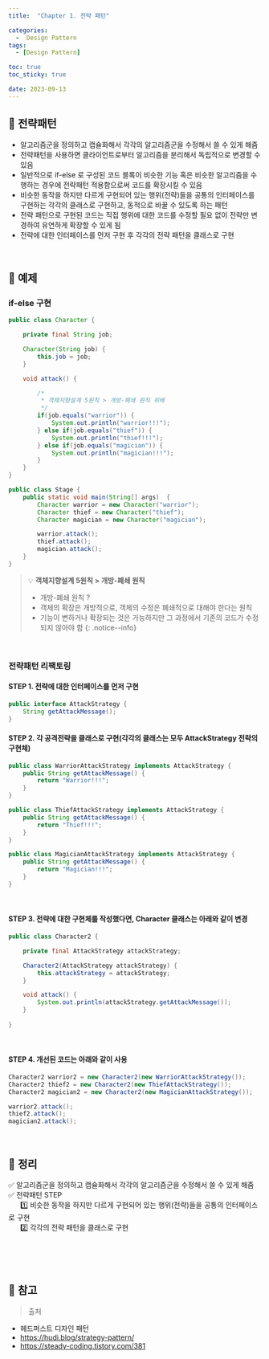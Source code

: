 ```yaml
---
title:  "Chapter 1. 전략 패턴" 

categories:
  -  Design Pattern
tags:
  - [Design Pattern]

toc: true
toc_sticky: true

date: 2023-09-13
---
```



## 📌 전략패턴

- 알고리즘군을 정의하고 캡슐화해서 각각의 알고리즘군을 수정해서 쓸 수 있게 해줌
- 전략패턴을 사용하면 클라이언트로부터 알고리즘을 분리해서 독립적으로 변경할 수 있음
- 일반적으로 if-else 로 구성된 코드 블록이 비슷한 기능 혹은 비슷한 알고리즘을 수행하는 경우에 전략패턴 적용함으로써 코드를 확장시킬 수 있음
- 비슷한 동작을 하지만 다르게 구현되어 있는 행위(전략)들을 공통의 인터페이스를 구현하는 각각의 클래스로 구현하고, 동적으로 바꿀 수 있도록 하는 패턴
- 전략 패턴으로 구현된 코드는 직접 행위에 대한 코드를 수정할 필요 없이 전략만 변경하여 유연하게 확장할 수 있게 됨
- 전략에 대한 인터페이스를 먼저 구현 후 각각의 전략 패턴을 클래스로 구현

<br>

## 📌 예제

### if-else 구현 

```java
public class Character {

    private final String job;

    Character(String job) {
        this.job = job;
    }

    void attack() {

        /*
         * 객체지향설계 5원칙 > 개방-폐쇄 원칙 위배
         */
        if(job.equals("warrior")) {
            System.out.println("warrior!!!");
        } else if(job.equals("thief")) {
            System.out.println("thief!!!");
        } else if(job.equals("magician")) {
            System.out.println("magician!!!");
        }
    } 
}
```

```java
public class Stage {
    public static void main(String[] args)  {
        Character warrior = new Character("warrior");
        Character thief = new Character("thief");
        Character magician = new Character("magician");

        warrior.attack();
        thief.attack();
        magician.attack();
    }
}
```


> 💡 <b>객체지향설계 5원칙 > 개방-폐쇄 원칙</b>
>
>  - 개방-폐쇄 원칙 ? 
>  - 객체의 확장은 개방적으로, 객체의 수정은 폐쇄적으로 대해야 한다는 원칙
>  - 기능이 변하거나 확장되는 것은 가능하지만 그 과정에서 기존의 코드가 수정되지 않아야 함
{: .notice--info}

<br>

### 전략패턴 리팩토링


#### STEP 1. 전략에 대한 인터페이스를 먼저 구현
```java
public interface AttackStrategy {
    String getAttackMessage();
}
```

#### STEP 2. 각 공격전략을 클래스로 구현(각각의 클래스는 모두 AttackStrategy 전략의 구현체)
```java
public class WarriorAttackStrategy implements AttackStrategy {
    public String getAttackMessage() {
        return "Warrior!!!";
    }
}
```

```java
public class ThiefAttackStrategy implements AttackStrategy {
    public String getAttackMessage() {
        return "Thief!!!";
    }
}
```

```java
public class MagicianAttackStrategy implements AttackStrategy {
    public String getAttackMessage() {
        return "Magician!!!";
    }
}
```

<br>

#### STEP 3. 전략에 대한 구현체를 작성했다면, Character 클래스는 아래와 같이 변경
```java
public class Character2 {

    private final AttackStrategy attackStrategy;

    Character2(AttackStrategy attackStrategy) {
        this.attackStrategy = attackStrategy;
    }

    void attack() {
        System.out.println(attackStrategy.getAttackMessage());
    }
    
}
```

<br>

#### STEP 4. 개선된 코드는 아래와 같이 사용
```java
Character2 warrior2 = new Character2(new WarriorAttackStrategy());
Character2 thief2 = new Character2(new ThiefAttackStrategy());
Character2 magician2 = new Character2(new MagicianAttackStrategy());

warrior2.attack();
thief2.attack();
magician2.attack();

```

<br>


## 📌 정리

✅ 알고리즘군을 정의하고 캡슐화해서 각각의 알고리즘군을 수정해서 쓸 수 있게 해줌<br>
✅ 전략패턴 STEP<br>
&nbsp;&nbsp;&nbsp;&nbsp;&nbsp;&nbsp;1️⃣ 비슷한 동작을 하지만 다르게 구현되어 있는 행위(전략)들을 공통의 인터페이스로 구현<br>
&nbsp;&nbsp;&nbsp;&nbsp;&nbsp;&nbsp;2️⃣ 각각의 전략 패턴을 클래스로 구현<br>

<br><br><br>

## 📌 참고

>  출처
- 헤드퍼스트 디자인 패턴
- https://hudi.blog/strategy-pattern/
- https://steady-coding.tistory.com/381